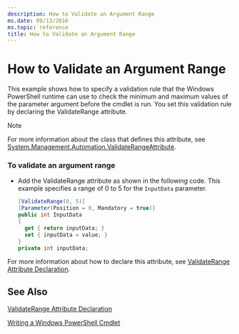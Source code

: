 ```yaml
---
description: How to Validate an Argument Range
ms.date: 09/13/2016
ms.topic: reference
title: How to Validate an Argument Range
---
```

# How to Validate an Argument Range

This example shows how to specify a validation rule that the Windows PowerShell runtime can use to check the minimum and maximum values of the parameter argument before the cmdlet is run. You set this validation rule by declaring the ValidateRange attribute.

> [!NOTE]
> For more information about the class that defines this attribute, see [System.Management.Automation.ValidateRangeAttribute](/dotnet/api/System.Management.Automation.ValidateRangeAttribute).

### To validate an argument range

- Add the ValidateRange attribute as shown in the following code. This example specifies a range of 0 to 5 for the `InputData` parameter.

    ```csharp
    [ValidateRange(0, 5)]
    [Parameter(Position = 0, Mandatory = true)]
    public int InputData
    {
      get { return inputData; }
      set { inputData = value; }
    }
    private int inputData;
    ```

For more information about how to declare this attribute, see [ValidateRange Attribute Declaration](./validaterange-attribute-declaration.md).

## See Also

[ValidateRange Attribute Declaration](./validaterange-attribute-declaration.md)

[Writing a Windows PowerShell Cmdlet](./writing-a-windows-powershell-cmdlet.md)
